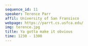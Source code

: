 ```yaml
---
sequence_id: 11
speaker: Terence Parr
affil: University of San Fransisco
webpage: https://parrt.cs.usfca.edu/
img: terence.jpg
title: Ya gotta make it obvious
time: 1230 - 1300
---
```

